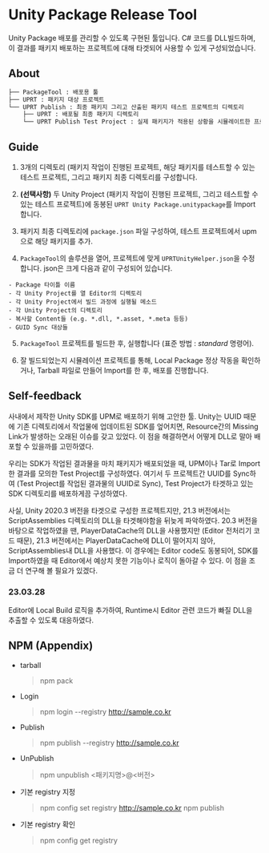 # Unity Package Release Tool

Unity Package 배포를 관리할 수 있도록 구현된 툴입니다. C# 코드를 DLL빌드하며, 이 결과를 패키지 배포하는 프로젝트에 대해 타겟되어 사용할 수 있게 구성되었습니다.

## About

```bash
├── PackageTool : 배포용 툴
├── UPRT : 패키지 대상 프로젝트
└── UPRT Publish : 최종 패키지 그리고 산출된 패키지 테스트 프로젝트의 디렉토리
    ├── UPRT : 배포될 최종 패키지 디렉토리
    └── UPRT Publish Test Project : 실제 패키지가 적용된 상황을 시뮬레이트한 프로젝트
```

## Guide

1. 3개의 디렉토리 (패키지 작업이 진행된 프로젝트, 해당 패키지를 테스트할 수 있는 테스트 프로젝트, 그리고 패키지 최종 디렉토리를 구성합니다.

2. **(선택사항)** 두 Unity Project (패키지 작업이 진행된 프로젝트, 그리고 테스트할 수 있는 테스트 프로젝트)에 동봉된 ``UPRT Unity Package.unitypackage``를 Import 합니다.

3. 패키지 최종 디렉토리에 ``package.json`` 파일 구성하여, 테스트 프로젝트에서 upm으로 해당 패키지를 추가.

4. ``PackageTool``의 솔루션을 열어, 프로젝트에 맞게 ``UPRTUnityHelper.json``을 수정합니다. json은 크게 다음과 같이 구성되어 있습니다.

```
- Package 타이틀 이름
- 각 Unity Project를 열 Editor의 디렉토리
- 각 Unity Project에서 빌드 과정에 실행될 메소드
- 각 Unity Project의 디렉토리
- 복사할 Content들 (e.g. *.dll, *.asset, *.meta 등등)
- GUID Sync 대상들
```

5. ``PackageTool`` 프로젝트를 빌드한 후, 실행합니다 (표준 방법 : *standard* 명령어).

6. 잘 빌드되었는지 시뮬레이션 프로젝트를 통해, Local Package 정상 작동을 확인하거나, Tarball 파일로 만들어 Import를 한 후, 배포를 진행합니다.

## Self-feedback

사내에서 제작한 Unity SDK를 UPM로 배포하기 위해 고안한 툴. Unity는 UUID 때문에 기존 디렉토리에서 작업물에 업데이트된 SDK를 엎어치면, Resource간의 Missing Link가 발생하는 오래된 이슈를 갖고 있었다. 이 점을 해결하면서 어떻게 DLL로 말아 배포할 수 있을까를 고민하였다.

우리는 SDK가 작업된 결과물을 마치 패키지가 배포되었을 때, UPM이나 Tar로 Import한 결과를 모의한 Test Project를 구성하였다. 여기서 두 프로젝트간 UUID를 Sync하여 (Test Project를 작업된 결과물의 UUID로 Sync), Test Project가 타겟하고 있는 SDK 디렉토리를 배포하게끔 구성하였다.

사실, Unity 2020.3 버전을 타겟으로 구성한 프로젝트지만, 21.3 버전에서는 ScriptAssemblies 디렉토리의 DLL을 타겟해야함을 뒤늦게 파악하였다. 20.3 버전을 바탕으로 작업하였을 땐, PlayerDataCache의 DLL을 사용했지만 (Editor 전처리기 코드 때문), 21.3 버전에서는 PlayerDataCache에 DLL이 떨어지지 않아, ScriptAssemblies내 DLL을 사용했다. 이 경우에는 Editor code도 동봉되어, SDK를 Import하였을 때 Editor에서 예상치 못한 기능이나 로직이 돌아갈 수 있다. 이 점을 조금 더 연구해 볼 필요가 있겠다. 

### 23.03.28

Editor에 Local Build 로직을 추가하여, Runtime시 Editor 관련 코드가 빠질 DLL을 추출할 수 있도록 대응하였다.

## NPM (Appendix)

- tarball
  > npm pack
- Login
  > npm login --registry http://sample.co.kr
- Publish
  > npm publish --registry http://sample.co.kr
- UnPublish
  > npm unpublish <패키지명>@<버전>
- 기본 registry 지정
  > npm config set registry http://sample.co.kr
  > npm publish
- 기본 registry 확인
  > npm config get registry
